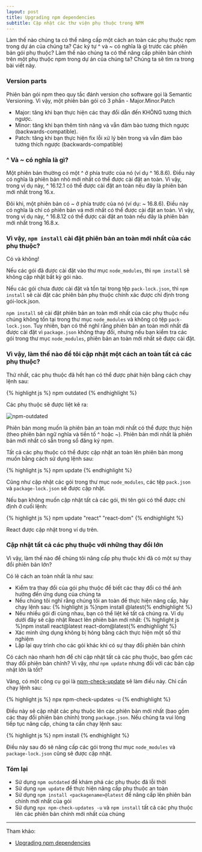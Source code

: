 ```yaml
---
layout: post
title: Upgrading npm dependencies
subtitle: Cập nhật các thư viện phụ thuộc trong NPM
---
```


Làm thế nào chúng ta có thể nâng cấp một cách an toàn các phụ thuộc npm trong dự án của chúng ta? Các ký tự ^ và ~ có nghĩa là gì trước các phiên bản gói phụ thuộc? Làm thế nào chúng ta có thể nâng cấp phiên bản chính trên một phụ thuộc npm trong dự án của chúng ta? Chúng ta sẽ tìm ra trong bài viết này.

### Version parts
Phiên bản gói npm theo quy tắc đánh version cho software gọi là Semantic Versioning. Vì vậy, một phiên bản gói có 3 phần - Major.Minor.Patch
- Major: tăng khi bạn thực hiện các thay đổi dẫn đến KHÔNG tương thích ngược.
- Minor: tăng khi bạn thêm tính năng và vẫn đảm bảo tương thích ngược (backwards-compatible).
- Patch: tăng khi bạn thực hiện fix lỗi xử lý bên trong và vẫn đảm bảo tương thích ngược (backwards-compatible)

### ^ Và ~ có nghĩa là gì?

Một phiên bản thường có một ^ ở phía trước của nó (ví dụ ^ 16.8.6). Điều này có nghĩa là phiên bản nhỏ mới nhất có thể được cài đặt an toàn. Vì vậy, trong ví dụ này, ^ 16.12.1 có thể được cài đặt an toàn nếu đây là phiên bản mới nhất trong 16.x.

Đôi khi, một phiên bản có ~ ở phía trước của nó (ví dụ: ~ 16.8.6). Điều này có nghĩa là chỉ có phiên bản vá mới nhất có thể được cài đặt an toàn. Vì vậy, trong ví dụ này, ^ 16.8.12 có thể được cài đặt an toàn nếu đây là phiên bản mới nhất trong 16.8.x.


### Vì vậy, `npm install` cài đặt phiên bản an toàn mới nhất của các phụ thuộc?

Có và không!

Nếu các gói đã được cài đặt vào thư mục `node_modules`, thì `npm install` sẽ không cập nhật bất kỳ gói nào.

Nếu các gói chưa được cài đặt và tồn tại trong tệp `pack-lock.json`, thì `npm install` sẽ cài đặt các phiên bản phụ thuộc chính xác được chỉ định trong gói-lock.json.

`npm install` sẽ cài đặt phiên bản an toàn mới nhất của các phụ thuộc nếu chúng không tồn tại trong thư mục `node_modules` và không có tệp `pack-lock.json`. Tuy nhiên, bạn có thể nghĩ rằng phiên bản an toàn mới nhất đã được cài đặt vì `package.json` không thay đổi, nhưng nếu bạn kiểm tra các gói trong thư mục `node_modules`, phiên bản an toàn mới nhất sẽ được cài đặt.


### Vì vậy, làm thế nào để tôi cập nhật một cách an toàn tất cả các phụ thuộc?

Thứ nhất, các phụ thuộc đã hết hạn có thể được phát hiện bằng cách chạy lệnh sau:

{% highlight js %}
npm outdated
{% endhighlight %}

Các phụ thuộc sẽ được liệt kê ra:

![npm-outdated](http://boxxv.com/img/posts/npm-outdated.png "npm-outdated")

Phiên bản mong muốn là phiên bản an toàn mới nhất có thể được thực hiện (theo phiên bản ngữ nghĩa và tiền tố ^ hoặc ~). Phiên bản mới nhất là phiên bản mới nhất có sẵn trong sổ đăng ký npm.

Tất cả các phụ thuộc có thể được cập nhật an toàn lên phiên bản mong muốn bằng cách sử dụng lệnh sau:

{% highlight js %}
npm update
{% endhighlight %}

Cũng như cập nhật các gói trong thư mục `node_modules`, các tệp `pack.json` và `package-lock.json` sẽ được cập nhật.


Nếu bạn không muốn cập nhật tất cả các gói, thì tên gói có thể được chỉ định ở cuối lệnh:

{% highlight js %}
npm update "react" "react-dom"
{% endhighlight %}

React được cập nhật trong ví dụ trên.


### Cập nhật tất cả các phụ thuộc với những thay đổi lớn

Vì vậy, làm thế nào để chúng tôi nâng cấp phụ thuộc khi đã có một sự thay đổi phiên bản lớn?

Có lẽ cách an toàn nhất là như sau:
- Kiểm tra thay đổi của gói phụ thuộc để biết các thay đổi có thể ảnh hưởng đến ứng dụng của chúng ta
- Nếu chúng tôi nghĩ rằng chúng tôi an toàn để thực hiện nâng cấp, hãy chạy lệnh sau:
{% highlight js %}npm install <packagename>@latest{% endhighlight %}
- Nếu nhiều gói đi cùng nhau, bạn có thể liệt kê tất cả chúng ra. Ví dụ dưới đây sẽ cập nhật React lên phiên bản mới nhất:
{% highlight js %}npm install react@latest react-dom@latest{% endhighlight %}
- Xác minh ứng dụng không bị hỏng bằng cách thực hiện một số thử nghiệm
- Lặp lại quy trình cho các gói khác khi có sự thay đổi phiên bản chính

Có cách nào nhanh hơn để chỉ cập nhật tất cả các phụ thuộc, bao gồm các thay đổi phiên bản chính? Vì vậy, như `npm update` nhưng đối với các bản cập nhật lớn là tốt?

Vâng, có một công cụ gọi là [npm-check-update](https://github.com/raineorshine/npm-check-updates) sẽ làm điều này. Chỉ cần chạy lệnh sau:

{% highlight js %}
npx npm-check-updates -u
{% endhighlight %}

Điều này sẽ cập nhật các phụ thuộc lên các phiên bản mới nhất (bao gồm các thay đổi phiên bản chính) trong `package.json`. Nếu chúng ta vui lòng tiếp tục nâng cấp, chúng ta cần chạy lệnh sau:

{% highlight js %}
npm install
{% endhighlight %}

Điều này sau đó sẽ nâng cấp các gói trong thư mục `node_modules` và `package-lock.json` cũng sẽ được cập nhật.


### Tóm lại

- Sử dụng `npm outdated` để khám phá các phụ thuộc đã lỗi thời
- Sử dụng `npm update` để thực hiện nâng cấp phụ thuộc an toàn
- Sử dụng `npm install <packagename>@latest` để nâng cấp lên phiên bản chính mới nhất của gói
- Sử dụng `npx npm-check-updates -u` và `npm install` tất cả các phụ thuộc lên các phiên bản chính mới nhất của chúng


-----
Tham khảo:
- [Upgrading npm dependencies](https://www.carlrippon.com/upgrading-npm-dependencies/)